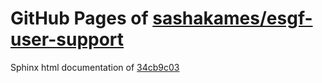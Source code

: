 GitHub Pages of [sashakames/esgf-user-support](https://github.com/sashakames/esgf-user-support.git)
===
Sphinx html documentation of [34cb9c03](https://github.com/sashakames/esgf-user-support/tree/34cb9c03f597c595634f51c2e69027f38a7a2f86)
